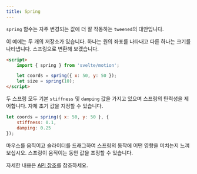 ```yaml
---
title: Spring
---
```


`spring` 함수는 자주 변경되는 값에 더 잘 작동하는 `tweened`의 대안입니다.

이 예에는 두 개의 저장소가 있습니다. 하나는 원의 좌표를 나타내고 다른 하나는 크기를 나타냅니다. 스프링으로 변환해 보겠습니다.

```html
<script>
	import { spring } from 'svelte/motion';

	let coords = spring({ x: 50, y: 50 });
	let size = spring(10);
</script>
```

두 스프링 모두 기본 `stiffness` 및 `damping` 값을 가지고 있으며 스프링의 탄력성을 제어합니다. 자체 초기 값을 지정할 수 있습니다.

```js
let coords = spring({ x: 50, y: 50 }, {
	stiffness: 0.1,
	damping: 0.25
});
```

마우스를 움직이고 슬라이더를 드래그하여 스프링의 동작에 어떤 영향을 미치는지 느껴보십시오. 스프링이 움직이는 동안 값을 조정할 수 있습니다.

자세한 내용은 [API 참조](/docs#run-time-svelte-motion-spring)를 참조하세요.
